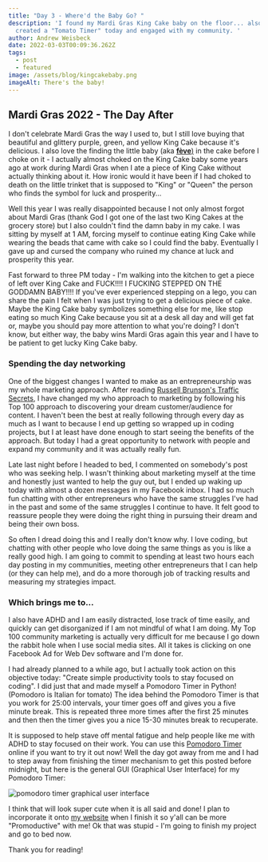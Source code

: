```yaml
---
title: "Day 3 - Where'd the Baby Go? "
description: 'I found my Mardi Gras King Cake baby on the floor... also I
  created a "Tomato Timer" today and engaged with my community. '
author: Andrew Weisbeck
date: 2022-03-03T00:09:36.262Z
tags:
  - post
  - featured
image: /assets/blog/kingcakebaby.png
imageAlt: There's the baby!
---
```

## Mardi Gras 2022 - The Day After

I don't celebrate Mardi Gras the way I used to, but I still love buying that beautiful and glittery purple, green, and yellow King Cake because it's delicious. I also love the finding the little baby (aka [**fève**)](https://en.wikipedia.org/wiki/F%C3%A8ve) in the cake before I choke on it - I actually almost choked on the King Cake baby some years ago at work during Mardi Gras when I ate a piece of King Cake without actually thinking about it. How ironic would it have been if I had choked to death on the little trinket that is supposed to "King" or "Queen" the person who finds the symbol for luck and prosperity... 

Well this year I was really disappointed because I not only almost forgot about Mardi Gras (thank God I got one of the last two King Cakes at the grocery store) but I also couldn't find the damn baby in my cake. I was sitting by myself at 1 AM, forcing myself to continue eating King Cake while wearing the beads that came with cake so I could find the baby. Eventually I gave up and cursed the company who ruined my chance at luck and prosperity this year.

Fast forward to three PM today - I'm walking into the kitchen to get a piece of left over King Cake and FUCK!!!! I FUCKING STEPPED ON THE GODDAMN BABY!!!! If you've ever experienced stepping on a lego, you can share the pain I felt when I was just trying to get a delicious piece of cake. Maybe the King Cake baby symbolizes something else for me, like stop eating so much King Cake because you sit at a desk all day and will get fat or, maybe you should pay more attention to what you're doing? I don't know, but either way, the baby wins Mardi Gras again this year and I have to be patient to get lucky King Cake baby.

### Spending the day networking

One of the biggest changes I wanted to make as an entrepreneurship was my whole marketing approach. After reading [Russell Brunson's Traffic Secrets](https://trafficsecrets.com/thebook-5), I have changed my who approach to marketing by following his Top 100 approach to discovering your dream customer/audience for content. I haven't been the best at really following through every day as much as I want to because I end up getting so wrapped up in coding projects, but I at least have done enough to start seeing the benefits of the approach. But today I had a great opportunity to network with people and expand my community and it was actually really fun.

Late last night before I headed to bed, I commented on somebody's post who was seeking help. I wasn't thinking about marketing myself at the time and honestly just wanted to help the guy out, but I ended up waking up today with almost a dozen messages in my Facebook inbox. I had so much fun chatting with other entrepreneurs who have the same struggles I've had in the past and some of the same struggles I continue to have. It felt good to reassure people they were doing the right thing in pursuing their dream and being their own boss.

So often I dread doing this and I really don't know why. I love coding, but chatting with other people who love doing the same things as you is like a really good high. I am going to commit to spending at least two hours each day posting in my communities, meeting other entrepreneurs that I can help (or they can help me), and do a more thorough job of tracking results and measuring my strategies impact. 

### Which brings me to...

I also have ADHD and I am easily distracted, lose track of time easily, and quickly can get disorganized if I am not mindful of what I am doing. My Top 100 community marketing is actually very difficult for me because I go down the rabbit hole when I use social media sites. All it takes is clicking on one Facebook Ad for Web Dev software and I'm done for.

I had already planned to a while ago, but I actually took action on this objective today: "Create simple productivity tools to stay focused on coding". I did just that and made myself a Pomodoro Timer in Python! (Pomodoro is Italian for tomato) The idea behind the Pomodoro Timer is that you work for 25:00 intervals, your timer goes off and gives you a five minute break. This is repeated three more times after the first 25 minutes and then then the timer gives you a nice 15-30 minutes break to recuperate.

It is supposed to help stave off mental fatigue and help people like me with ADHD to stay focused on their work. You can use this [Pomodoro Timer](https://pomofocus.io/) online if you want to try it out now! Well the day got away from me and I had to step away from finishing the timer mechanism to get this posted before midnight, but here is the general GUI (Graphical User Interface) for my Pomodoro Timer:

![pomodoro timer graphical user interface](/assets/blog/pomodoropt1.png "My pomodoro timer!")

I think that will look super cute when it is all said and done! I plan to incorporate it onto [my website](https://geauxweisbeck4.dev)  when I finish it so y'all can be more "Promoductive" with me! Ok that was stupid - I'm going to finish my project and go to bed now. 

Thank you for reading!
